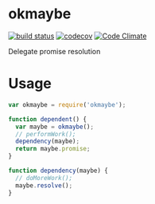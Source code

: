 # okmaybe

[![build status](https://api.travis-ci.org/ecman/maybeok.png)](https://travis-ci.org/ecman/maybeok) [![codecov](https://codecov.io/gh/ecman/maybeok/branch/master/graph/badge.svg)](https://codecov.io/gh/ecman/maybeok) [![Code Climate](https://codeclimate.com/github/ecman/maybeok/badges/gpa.svg)](https://codeclimate.com/github/ecman/maybeok)

Delegate promise resolution

# Usage

```js
var okmaybe = require('okmaybe');

function dependent() {
  var maybe = okmaybe();
  // performWork();
  dependency(maybe);
  return maybe.promise;
}

function dependency(maybe) {
  // doMoreWork();
  maybe.resolve();
}
```
